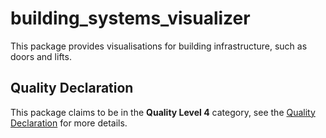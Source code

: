 # building\_systems\_visualizer

This package provides visualisations for building infrastructure, such as doors and lifts.

## Quality Declaration

This package claims to be in the **Quality Level 4** category, see the [Quality Declaration](./QUALITY_DECLARATION.md) for more details.
